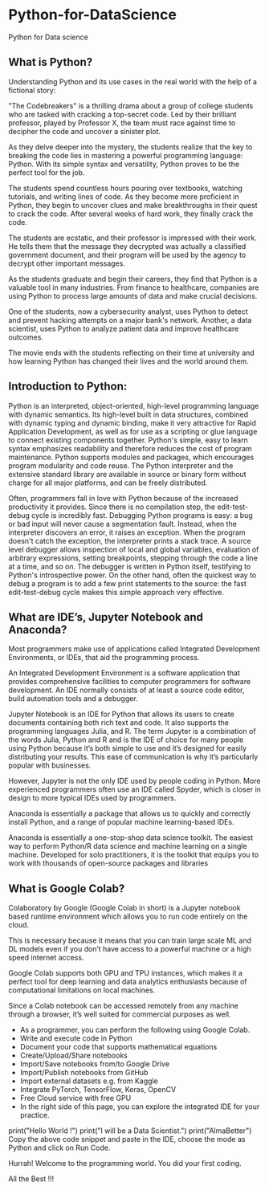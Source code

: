 # Python-for-DataScience
Python for Data science 
## What is Python?
Understanding Python and its use cases in the real world with the help of a fictional story:

"The Codebreakers" is a thrilling drama about a group of college students who are tasked with cracking a top-secret code. Led by their brilliant professor, played by Professor X, the team must race against time to decipher the code and uncover a sinister plot.

As they delve deeper into the mystery, the students realize that the key to breaking the code lies in mastering a powerful programming language: Python. With its simple syntax and versatility, Python proves to be the perfect tool for the job.

The students spend countless hours pouring over textbooks, watching tutorials, and writing lines of code. As they become more proficient in Python, they begin to uncover clues and make breakthroughs in their quest to crack the code. After several weeks of hard work, they finally crack the code.

The students are ecstatic, and their professor is impressed with their work. He tells them that the message they decrypted was actually a classified government document, and their program will be used by the agency to decrypt other important messages.

As the students graduate and begin their careers, they find that Python is a valuable tool in many industries. From finance to healthcare, companies are using Python to process large amounts of data and make crucial decisions.

One of the students, now a cybersecurity analyst, uses Python to detect and prevent hacking attempts on a major bank's network. Another, a data scientist, uses Python to analyze patient data and improve healthcare outcomes.

The movie ends with the students reflecting on their time at university and how learning Python has changed their lives and the world around them.

## Introduction to Python:

Python is an interpreted, object-oriented, high-level programming language with dynamic semantics. Its high-level built in data structures, combined with dynamic typing and dynamic binding, make it very attractive for Rapid Application Development, as well as for use as a scripting or glue language to connect existing components together. Python's simple, easy to learn syntax emphasizes readability and therefore reduces the cost of program maintenance. Python supports modules and packages, which encourages program modularity and code reuse. The Python interpreter and the extensive standard library are available in source or binary form without charge for all major platforms, and can be freely distributed.

Often, programmers fall in love with Python because of the increased productivity it provides. Since there is no compilation step, the edit-test-debug cycle is incredibly fast. Debugging Python programs is easy: a bug or bad input will never cause a segmentation fault. Instead, when the interpreter discovers an error, it raises an exception. When the program doesn't catch the exception, the interpreter prints a stack trace. A source level debugger allows inspection of local and global variables, evaluation of arbitrary expressions, setting breakpoints, stepping through the code a line at a time, and so on. The debugger is written in Python itself, testifying to Python's introspective power. On the other hand, often the quickest way to debug a program is to add a few print statements to the source: the fast edit-test-debug cycle makes this simple approach very effective.

## What are IDE’s, Jupyter Notebook and Anaconda?
Most programmers make use of applications called Integrated Development Environments, or IDEs, that aid the programming process.

An Integrated Development Environment is a software application that provides comprehensive facilities to computer programmers for software development. An IDE normally consists of at least a source code editor, build automation tools and a debugger.

Jupyter Notebook is an IDE for Python that allows its users to create documents containing both rich text and code. It also supports the programming languages Julia, and R. The term Jupyter is a combination of the words Julia, Python and R and is the IDE of choice for many people using Python because it’s both simple to use and it’s designed for easily distributing your results. This ease of communication is why it’s particularly popular with businesses.

However, Jupyter is not the only IDE used by people coding in Python. More experienced programmers often use an IDE called Spyder, which is closer in design to more typical IDEs used by programmers.

Anaconda is essentially a package that allows us to quickly and correctly install Python, and a range of popular machine learning-based IDEs.

Anaconda is essentially a one-stop-shop data science toolkit. The easiest way to perform Python/R data science and machine learning on a single machine. Developed for solo practitioners, it is the toolkit that equips you to work with thousands of open-source packages and libraries

## What is Google Colab?
Colaboratory by Google (Google Colab in short) is a Jupyter notebook based runtime environment which allows you to run code entirely on the cloud.

This is necessary because it means that you can train large scale ML and DL models even if you don’t have access to a powerful machine or a high speed internet access.

Google Colab supports both GPU and TPU instances, which makes it a perfect tool for deep learning and data analytics enthusiasts because of computational limitations on local machines.

Since a Colab notebook can be accessed remotely from any machine through a browser, it’s well suited for commercial purposes as well.

* As a programmer, you can perform the following using Google Colab.
* Write and execute code in Python
* Document your code that supports mathematical equations
* Create/Upload/Share notebooks
* Import/Save notebooks from/to Google Drive
* Import/Publish notebooks from GitHub
* Import external datasets e.g. from Kaggle
* Integrate PyTorch, TensorFlow, Keras, OpenCV
* Free Cloud service with free GPU
* In the right side of this page, you can explore the integrated IDE for your practice.


print("Hello World !")
print("I will be a Data Scientist.")
print("AlmaBetter")
Copy the above code snippet and paste in the IDE, choose the mode as Python and click on Run Code.

Hurrah! Welcome to the programming world. You did your first coding.

All the Best !!!
